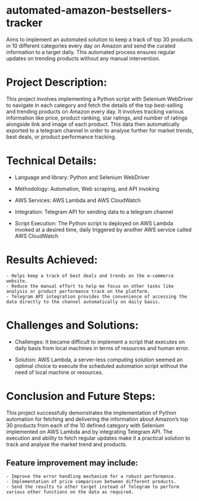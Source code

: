 # automated-amazon-bestsellers-tracker
Aims to implement an automated solution to keep a track of top 30 products in 10 different categories every day on Amazon and send the curated information to a target daily. This automated process ensures regular updates on trending products without any manual intervention.


# Project Description:

This project involves implementing a Python script with Selenium WebDriver to navigate in each category and fetch the details of the top best-selling and trending products on Amazon every day. It involves tracking various information like price, product ranking, star ratings, and number of ratings alongside link and image of each product. This data then automatically exported to a telegram channel in order to analyse further for market trends, best deals, or product performance tracking.

# Technical Details:
- Language and library: Python and Selenium WebDriver

- Methodology: Automation, Web scraping, and API invoking

- AWS Services: AWS Lambda and AWS CloudWatch

- Integration: Telegram API for sending data to a telegram channel

- Script Execution: The Python script is deployed on AWS Lambda invoked at a desired time, daily triggered by another AWS service called AWS CloudWatch

# Results Achieved:

    - Helps keep a track of best deals and trends on the e-commerce website.
    - Reduce the manual effort to help me focus on other tasks like analysis or product performance track on the platform.
    - Telegram API integration provides the convenience of accessing the data directly to the channel automatically on daily basis.

# Challenges and Solutions:
- Challenges: It became difficult to implement a script that executes on daily basis from local machines in terms of resources and human error.

- Solution: AWS Lambda, a server-less computing solution seemed an optimal choice to execute the scheduled automation script without the need of local machine or resources.

# Conclusion and Future Steps:
This project successfully demonstrates the implementation of Python automation for fetching and delivering the information about Amazon’s top 30 products from each of the 10 defined category with Selenium implemented on AWS Lambda and by integrating Telegram API. The execution and ability to fetch regular updates make it a practical solution to track and analyse the market trend and products.
## Feature improvement may include:

    - Improve the error handling mechanism for a robust performance.
    - Implementation of price comparison between different products.
    - Send the results to other target instead of Telegram to perform various other functions on the data as required.

